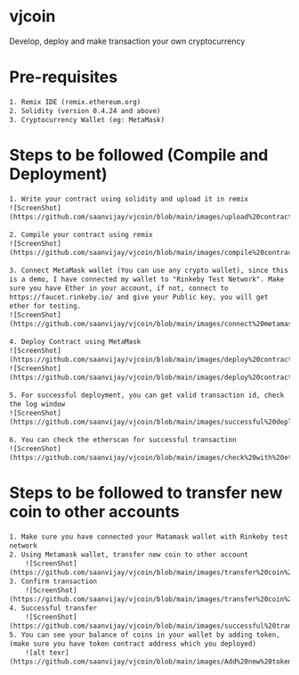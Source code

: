# vjcoin
Develop, deploy and make transaction your own cryptocurrency

# Pre-requisites
    1. Remix IDE (remix.ethereum.org)
    2. Solidity (version 0.4.24 and above)
    3. Cryptocurrency Wallet (eg: MetaMask)

# Steps to be followed (Compile and Deployment)
    1. Write your contract using solidity and upload it in remix 
    ![ScreenShot](https://github.com/saanvijay/vjcoin/blob/main/images/upload%20contract.png)
    
    2. Compile your contract using remix
    ![ScreenShot](https://github.com/saanvijay/vjcoin/blob/main/images/compile%20contract.png)

    3. Connect MetaMask wallet (You can use any crypto wallet), since this is a demo, I have connected my wallet to "Rinkeby Test Network". Make sure you have Ether in your account, if not, connect to https://faucet.rinkeby.io/ and give your Public key, you will get ether for testing.
    ![ScreenShot](https://github.com/saanvijay/vjcoin/blob/main/images/connect%20metamask.png)

    4. Deploy Contract using MetaMask
    ![ScreenShot](https://github.com/saanvijay/vjcoin/blob/main/images/deploy%20contract.png)
    ![ScreenShot](https://github.com/saanvijay/vjcoin/blob/main/images/deploy%20contract%20using%20metamask.png)

    5. For successful deployment, you can get valid transaction id, check the log window
    ![ScreenShot](https://github.com/saanvijay/vjcoin/blob/main/images/successful%20deployment.png)

    6. You can check the etherscan for successful transaction
    ![ScreenShot](https://github.com/saanvijay/vjcoin/blob/main/images/check%20with%20etherscan.png)

# Steps to be followed to transfer new coin to other accounts
    1. Make sure you have connected your Matamask wallet with Rinkeby test network
    2. Using Metamask wallet, transfer new coin to other account
        ![ScreenShot](https://github.com/saanvijay/vjcoin/blob/main/images/transfer%20coin%20to%20coinbase.png)
    3. Confirm transaction
        ![ScreenShot](https://github.com/saanvijay/vjcoin/blob/main/images/transfer%20coin%20confirm.png)
    4. Successful transfer 
        ![ScreenShot](https://github.com/saanvijay/vjcoin/blob/main/images/successful%20transfer.png)
    5. You can see your balance of coins in your wallet by adding token, (make sure you have token contract address which you deployed)
        ![alt texr](https://github.com/saanvijay/vjcoin/blob/main/images/Add%20new%20token%20to%20metamask.png)